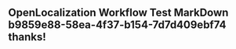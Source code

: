 <properties
ms.topic="hero-topic"
ms.test1="hero-topic"
ms.test2="test"/>

## OpenLocalization Workflow Test MarkDown b9859e88-58ea-4f37-b154-7d7d409ebf74 thanks!
<!--HONumber=Mar16_HO2-->
